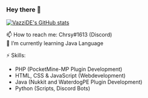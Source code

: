### Hey there 👋

[![VazziDE's GitHub stats](https://github-readme-stats.vercel.app/api?username=VazziDE&show_icons=true&theme=react)](https://github.com/VazziDE/)

📫 How to reach me: Chrsy#1613 (Discord) <br>
🌱 I’m currently learning Java Language <br>

⚡ Skills:
  -  PHP (PocketMine-MP Plugin Development)
  -  HTML, CSS & JavaScript (Webdevelopment)
  -  Java (Nukkit and WaterdogPE Plugin Development) 
  -  Python (Scripts, Discord Bots)
